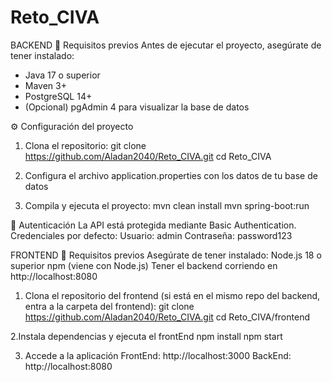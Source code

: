 # Reto_CIVA

BACKEND
🧱 Requisitos previos
Antes de ejecutar el proyecto, asegúrate de tener instalado:
- Java 17 o superior
- Maven 3+
- PostgreSQL 14+
- (Opcional) pgAdmin 4 para visualizar la base de datos

⚙️ Configuración del proyecto
1. Clona el repositorio:
git clone https://github.com/Aladan2040/Reto_CIVA.git
cd Reto_CIVA

2. Configura el archivo application.properties con los datos de tu base de datos
3. Compila y ejecuta el proyecto:
  mvn clean install
  mvn spring-boot:run

🔐 Autenticación
La API está protegida mediante Basic Authentication.
Credenciales por defecto:
Usuario: admin
Contraseña: password123

FRONTEND
🧩 Requisitos previos
Asegúrate de tener instalado:
Node.js 18 o superior
npm (viene con Node.js)
Tener el backend corriendo en http://localhost:8080

1. Clona el repositorio del frontend (si está en el mismo repo del backend, entra a la carpeta del frontend):
git clone https://github.com/Aladan2040/Reto_CIVA.git
cd Reto_CIVA/frontend

2.Instala dependencias y ejecuta el frontEnd
npm install
npm start

3. Accede a la aplicación
FrontEnd: http://localhost:3000
BackEnd: http://localhost:8080
